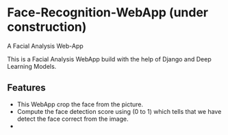 # Face-Recognition-WebApp (under construction)
A Facial Analysis Web-App

This is a Facial Analysis WebApp build with the help of Django and Deep Learning Models. 

## Features
- This WebApp crop the face from the picture.
- Compute the face detection score using (0 to 1) which tells that we have detect the face correct from the image. 
- 
